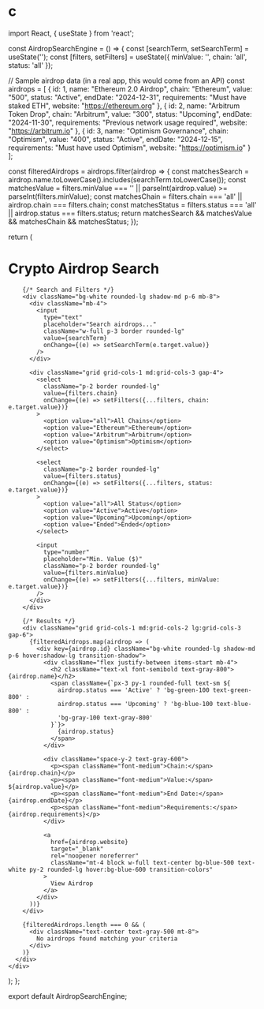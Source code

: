 # c
import React, { useState } from 'react';

const AirdropSearchEngine = () => {
  const [searchTerm, setSearchTerm] = useState('');
  const [filters, setFilters] = useState({
    minValue: '',
    chain: 'all',
    status: 'all'
  });

  // Sample airdrop data (in a real app, this would come from an API)
  const airdrops = [
    {
      id: 1,
      name: "Ethereum 2.0 Airdrop",
      chain: "Ethereum",
      value: "500",
      status: "Active",
      endDate: "2024-12-31",
      requirements: "Must have staked ETH",
      website: "https://ethereum.org"
    },
    {
      id: 2,
      name: "Arbitrum Token Drop",
      chain: "Arbitrum",
      value: "300",
      status: "Upcoming",
      endDate: "2024-11-30",
      requirements: "Previous network usage required",
      website: "https://arbitrum.io"
    },
    {
      id: 3,
      name: "Optimism Governance",
      chain: "Optimism",
      value: "400",
      status: "Active",
      endDate: "2024-12-15",
      requirements: "Must have used Optimism",
      website: "https://optimism.io"
    }
  ];

  const filteredAirdrops = airdrops.filter(airdrop => {
    const matchesSearch = airdrop.name.toLowerCase().includes(searchTerm.toLowerCase());
    const matchesValue = filters.minValue === '' || parseInt(airdrop.value) >= parseInt(filters.minValue);
    const matchesChain = filters.chain === 'all' || airdrop.chain === filters.chain;
    const matchesStatus = filters.status === 'all' || airdrop.status === filters.status;
    return matchesSearch && matchesValue && matchesChain && matchesStatus;
  });

  return (
    <div className="min-h-screen bg-gray-100 p-8">
      <div className="max-w-6xl mx-auto">
        <h1 className="text-4xl font-bold text-center mb-8 text-blue-600">
          Crypto Airdrop Search
        </h1>
        
        {/* Search and Filters */}
        <div className="bg-white rounded-lg shadow-md p-6 mb-8">
          <div className="mb-4">
            <input
              type="text"
              placeholder="Search airdrops..."
              className="w-full p-3 border rounded-lg"
              value={searchTerm}
              onChange={(e) => setSearchTerm(e.target.value)}
            />
          </div>
          
          <div className="grid grid-cols-1 md:grid-cols-3 gap-4">
            <select
              className="p-2 border rounded-lg"
              value={filters.chain}
              onChange={(e) => setFilters({...filters, chain: e.target.value})}
            >
              <option value="all">All Chains</option>
              <option value="Ethereum">Ethereum</option>
              <option value="Arbitrum">Arbitrum</option>
              <option value="Optimism">Optimism</option>
            </select>
            
            <select
              className="p-2 border rounded-lg"
              value={filters.status}
              onChange={(e) => setFilters({...filters, status: e.target.value})}
            >
              <option value="all">All Status</option>
              <option value="Active">Active</option>
              <option value="Upcoming">Upcoming</option>
              <option value="Ended">Ended</option>
            </select>
            
            <input
              type="number"
              placeholder="Min. Value ($)"
              className="p-2 border rounded-lg"
              value={filters.minValue}
              onChange={(e) => setFilters({...filters, minValue: e.target.value})}
            />
          </div>
        </div>
        
        {/* Results */}
        <div className="grid grid-cols-1 md:grid-cols-2 lg:grid-cols-3 gap-6">
          {filteredAirdrops.map(airdrop => (
            <div key={airdrop.id} className="bg-white rounded-lg shadow-md p-6 hover:shadow-lg transition-shadow">
              <div className="flex justify-between items-start mb-4">
                <h2 className="text-xl font-semibold text-gray-800">{airdrop.name}</h2>
                <span className={`px-3 py-1 rounded-full text-sm ${
                  airdrop.status === 'Active' ? 'bg-green-100 text-green-800' :
                  airdrop.status === 'Upcoming' ? 'bg-blue-100 text-blue-800' :
                  'bg-gray-100 text-gray-800'
                }`}>
                  {airdrop.status}
                </span>
              </div>
              
              <div className="space-y-2 text-gray-600">
                <p><span className="font-medium">Chain:</span> {airdrop.chain}</p>
                <p><span className="font-medium">Value:</span> ${airdrop.value}</p>
                <p><span className="font-medium">End Date:</span> {airdrop.endDate}</p>
                <p><span className="font-medium">Requirements:</span> {airdrop.requirements}</p>
              </div>
              
              <a
                href={airdrop.website}
                target="_blank"
                rel="noopener noreferrer"
                className="mt-4 block w-full text-center bg-blue-500 text-white py-2 rounded-lg hover:bg-blue-600 transition-colors"
              >
                View Airdrop
              </a>
            </div>
          ))}
        </div>
        
        {filteredAirdrops.length === 0 && (
          <div className="text-center text-gray-500 mt-8">
            No airdrops found matching your criteria
          </div>
        )}
      </div>
    </div>
  );
};

export default AirdropSearchEngine;
